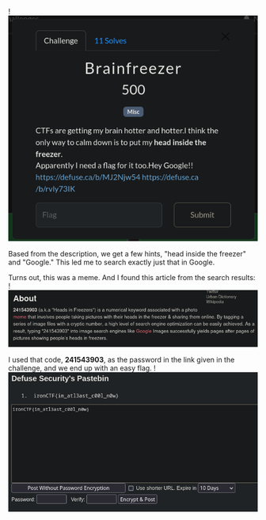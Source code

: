 !![Screenshot_20241007_153919](../../Screenshot_20241007_153919.png)


Based from the description, we get a few hints, "head inside the freezer" and "Google." This led me to search exactly just that in Google.

Turns out, this was a meme. And I found this article from the search results:
!![Screenshot_20241007_154057](../../Screenshot_20241007_154057.png)

I used that code, **241543903**, as the password in the link given in the challenge, and we end up with an easy flag.
!![Screenshot_20241007_154217](../../Screenshot_20241007_154217.png)